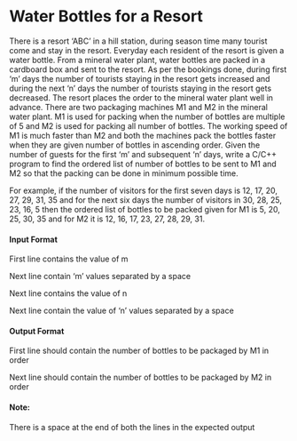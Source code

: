# Water Bottles for a Resort

There is a resort ‘ABC’ in a hill station, during season time many tourist come
and stay in the resort. Everyday each resident of the resort is given a water
bottle. From a mineral water plant, water bottles are packed in a cardboard box
and sent to the resort. As per the bookings done, during first ‘m’ days the
number of tourists staying in the resort gets increased and during the next ‘n’
days the number of tourists staying in the resort gets decreased. The resort
places the order to the mineral water plant well in advance. There are two
packaging machines M1 and M2 in the mineral water plant. M1 is used for
packing when the number of bottles are multiple of 5 and M2 is used for
packing all number of bottles. The working speed of M1 is much faster than M2
and both the machines pack the bottles faster when they are given number of
bottles in ascending order. Given the number of guests for the first ‘m’ and
subsequent ‘n’ days, write a C/C++ program to find the ordered list of number
of bottles to be sent to M1 and M2 so that the packing can be done in minimum
possible time.

For example, if the number of visitors for the first seven days is 12, 17, 20, 27,
29, 31, 35 and for the next six days the number of visitors in 30, 28, 25, 23, 16, 5
then the ordered list of bottles to be packed given for M1 is 5, 20, 25, 30, 35 and
for M2 it is 12, 16, 17, 23, 27, 28, 29, 31.

#### Input Format

First line contains the value of m

Next line contain ‘m’ values separated by a space

Next line contains the value of n

Next line contain the value of ‘n’ values separated by a space

#### Output Format

First line should contain the number of bottles to be packaged by M1 in order

Next line should contain the number of bottles to be packaged by M2 in order

#### Note:

There is a space at the end of both the lines in the expected output